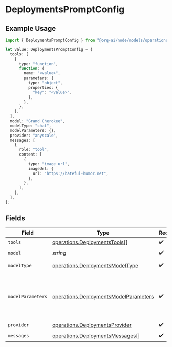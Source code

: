 # DeploymentsPromptConfig

## Example Usage

```typescript
import { DeploymentsPromptConfig } from "@orq-ai/node/models/operations";

let value: DeploymentsPromptConfig = {
  tools: [
    {
      type: "function",
      function: {
        name: "<value>",
        parameters: {
          type: "object",
          properties: {
            "key": "<value>",
          },
        },
      },
    },
  ],
  model: "Grand Cherokee",
  modelType: "chat",
  modelParameters: {},
  provider: "anyscale",
  messages: [
    {
      role: "tool",
      content: [
        {
          type: "image_url",
          imageUrl: {
            url: "https://hateful-humor.net",
          },
        },
      ],
    },
  ],
};
```

## Fields

| Field                                                                                          | Type                                                                                           | Required                                                                                       | Description                                                                                    |
| ---------------------------------------------------------------------------------------------- | ---------------------------------------------------------------------------------------------- | ---------------------------------------------------------------------------------------------- | ---------------------------------------------------------------------------------------------- |
| `tools`                                                                                        | [operations.DeploymentsTools](../../models/operations/deploymentstools.md)[]                   | :heavy_check_mark:                                                                             | N/A                                                                                            |
| `model`                                                                                        | *string*                                                                                       | :heavy_check_mark:                                                                             | N/A                                                                                            |
| `modelType`                                                                                    | [operations.DeploymentsModelType](../../models/operations/deploymentsmodeltype.md)             | :heavy_check_mark:                                                                             | The type of the model                                                                          |
| `modelParameters`                                                                              | [operations.DeploymentsModelParameters](../../models/operations/deploymentsmodelparameters.md) | :heavy_check_mark:                                                                             | Model Parameters: Not all parameters apply to every model                                      |
| `provider`                                                                                     | [operations.DeploymentsProvider](../../models/operations/deploymentsprovider.md)               | :heavy_check_mark:                                                                             | N/A                                                                                            |
| `messages`                                                                                     | [operations.DeploymentsMessages](../../models/operations/deploymentsmessages.md)[]             | :heavy_check_mark:                                                                             | N/A                                                                                            |